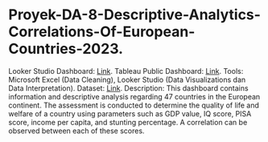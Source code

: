 # Proyek-DA-8-Descriptive-Analytics-Correlations-Of-European-Countries-2023.
Looker Studio Dashboard: [Link](https://lookerstudio.google.com/u/0/reporting/578098e1-a123-4659-a5d3-59e8ec0fe21f/page/DPB9D).
Tableau Public Dashboard: [Link](https://public.tableau.com/app/profile/professional.umar/viz/Project5_ReportaseNegaraEropaIQPisaGDPStuntingPendapatanPerkapita2023_/Dahboard).
Tools: 
Microsoft Excel (Data Cleaning), Looker Studio (Data Visualizations dan Data Interpretation).
Dataset: [Link](https://www.kaggle.com/datasets/alfinbahru/data-negara-eropa-eropa-2023).
Description:
This dashboard contains information and descriptive analysis regarding 47 countries in the European continent. The assessment is conducted to determine the quality of life and welfare of a country using parameters such as GDP value, IQ score, PISA score, income per capita, and stunting percentage. A correlation can be observed between each of these scores.
